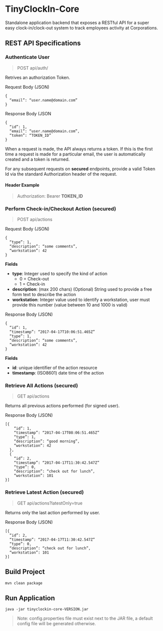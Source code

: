 # TinyClockIn-Core
Standalone application backend that exposes a RESTful API for a super easy clock-in/clock-out system to track employees activity at Corporations.

## REST API Specifications

### Authenticate User
> POST api/auth/

Retrives an authorization Token.

Request Body (JSON)
```
{
  “email”: “user.name@domain.com”
}
```
Response Body (JSON
```
{
  “id”: 1,
  “email”: “user.name@domain.com”,
  “token”: “TOKEN_ID”
}
```

When a request is made, the API always returns a token. If this is the first time a request is made for a particular email, the user is automatically created and a token is returned.

For any subsequent requests on **secured** endpoints, provide a valid Token Id via the standard Authorization header of the request.

#### Header Example
> Authorization: Bearer **TOKEN_ID**

### Perform Check-in/Checkout Action (secured)
> POST api/actions

Request Body (JSON)
```
{
  “type”: 1,
  “description”: “some comments”,
  “workstation”: 42
}
```
**Fields**
- **type**: Integer used to specify the kind of action
  - 0 = Check-out
  - 1 = Check-in
- **description**: (max 200 chars) (Optional) String used to provide a free form text to describe the action
- **workstation**: Integer value used to identify a workstation, user must provide this number (value between 10 and 1000 is valid)


Response Body (JSON)
```
{
  “id”: 1,
  “timestamp”: “2017-04-17T10:06:51.465Z”
  “type”: 1,
  “description”: “some comments”,
  “workstation”: 42
}
```
**Fields**
- **id**: unique identifier of the action resource
- **timestamp**: (ISO8601) date time of the action

### Retrieve All Actions (secured)
> GET api/actions

Returns all previous actions performed (for signed user).

Response Body (JSON)
```
[{
    “id”: 1,
    “timestamp”: “2017-04-17T08:06:51.465Z”
    “type”: 1,
    “description”: “good morning”,
    “workstation”: 42
  },
  {
    “id”: 2,
    “timestamp”: “2017-04-17T11:30:42.547Z”
    “type”: 0,
    “description”: “check out for lunch”,
    “workstation”: 101
}]
```

### Retrieve Latest Action (secured)
> GET api/actions?latestOnly=true

Returns only the last action performed by user.

Response Body (JSON)
```
[{
  “id”: 2,
  “timestamp”: “2017-04-17T11:30:42.547Z”
  “type”: 0,
  “description”: “check out for lunch”,
  “workstation”: 101
}]
```

## Build Project
```
mvn clean package
```

## Run Application
```
java -jar tinyclockin-core-VERSION.jar
```
> Note: config.properties file must exist next to the JAR file, a default config file will be generated otherwise.
